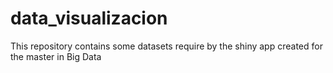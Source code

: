 # data_visualizacion
This repository contains some datasets require by the shiny app created for the master in Big Data
